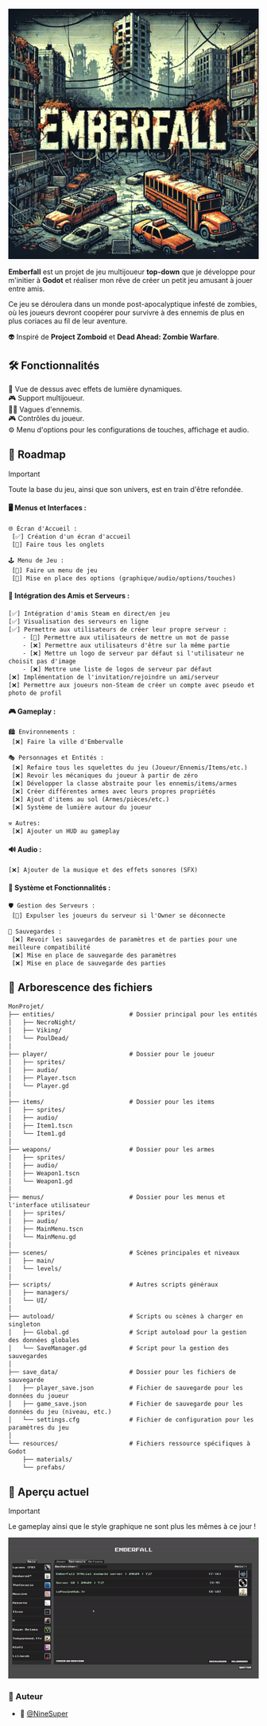 ![Emberfall](./imgs/Emberfall.png)

**Emberfall** est un projet de jeu multijoueur **top-down** que je développe pour m'initier à **Godot** et réaliser mon rêve de créer un petit jeu amusant à jouer entre amis.

Ce jeu se déroulera dans un monde post-apocalyptique infesté de zombies, où les joueurs devront coopérer pour survivre à des ennemis de plus en plus coriaces au fil de leur aventure.

👽 Inspiré de **Project Zomboid** et **Dead Ahead: Zombie Warfare**.

## 🛠️ Fonctionnalités

🌟 Vue de dessus avec effets de lumière dynamiques. </br>
🎮 Support multijoueur. </br>
🧟‍♂️ Vagues d'ennemis. </br>
🎮 Contrôles du joueur. </br>
⚙️ Menu d'options pour les configurations de touches, affichage et audio. </br>


## 📅 Roadmap
> [!IMPORTANT]
> Toute la base du jeu, ainsi que son univers, est en train d'être refondée.


#### 🖥️ Menus et Interfaces :
	🌐 Écran d'Accueil :
	 [✅] Création d'un écran d'accueil
	 [🚧] Faire tous les onglets
  
	🕹️ Menu de Jeu :
	 [🚧] Faire un menu de jeu
	 [🚧] Mise en place des options (graphique/audio/options/touches)
 
#### 👥 Intégration des Amis et Serveurs :
    [✅] Intégration d'amis Steam en direct/en jeu
    [✅] Visualisation des serveurs en ligne
    [✅] Permettre aux utilisateurs de créer leur propre serveur :
	    - [🚧] Permettre aux utilisateurs de mettre un mot de passe
 	    - [❌] Permettre aux utilisateurs d'être sur la même partie
	    - [❌] Mettre un logo de serveur par défaut si l'utilisateur ne choisit pas d'image
	    - [❌] Mettre une liste de logos de serveur par défaut
    [❌] Implémentation de l'invitation/rejoindre un ami/serveur
    [❌] Permettre aux joueurs non-Steam de créer un compte avec pseudo et photo de profil
#### 🎮 Gameplay :
	🏙️ Environnements :
 	 [❌] Faire la ville d'Embervalle
   
	🎭 Personnages et Entités :
 	 [❌] Refaire tous les squelettes du jeu (Joueur/Ennemis/Items/etc.)
	 [❌] Revoir les mécaniques du joueur à partir de zéro
	 [❌] Développer la classe abstraite pour les ennemis/items/armes
	 [❌] Créer différentes armes avec leurs propres propriétés
	 [❌] Ajout d'items au sol (Armes/pièces/etc.)
	 [❌] Système de lumière autour du joueur
 	
	⚒️ Autres:
	 [❌] Ajouter un HUD au gameplay
#### 🔊 Audio :
	[❌] Ajouter de la musique et des effets sonores (SFX)
#### 🔨 Système et Fonctionnalités :
	🛡️ Gestion des Serveurs :
	 [🚧] Expulser les joueurs du serveur si l'Owner se déconnecte
 
	💾 Sauvegardes :
	 [❌] Revoir les sauvegardes de paramètres et de parties pour une meilleure compatibilité
	 [❌] Mise en place de sauvegarde des paramètres
	 [❌] Mise en place de sauvegarde des parties

## 🌳 Arborescence des fichiers

```
MonProjet/
├── entities/                     # Dossier principal pour les entités
│   ├── NecroNight/
│   ├── Viking/
│   └── PoulDead/
│
├── player/                       # Dossier pour le joueur
│   ├── sprites/
│   ├── audio/
│   ├── Player.tscn
│   └── Player.gd
│
├── items/                        # Dossier pour les items
│   ├── sprites/
│   ├── audio/
│   ├── Item1.tscn
│   └── Item1.gd
│
├── weapons/                      # Dossier pour les armes
│   ├── sprites/
│   ├── audio/
│   ├── Weapon1.tscn
│   └── Weapon1.gd
│
├── menus/                        # Dossier pour les menus et l'interface utilisateur
│   ├── sprites/
│   ├── audio/
│   ├── MainMenu.tscn
│   └── MainMenu.gd
│
├── scenes/                       # Scènes principales et niveaux
│   ├── main/
│   └── levels/
│
├── scripts/                      # Autres scripts généraux
│   ├── managers/
│   └── UI/
│
├── autoload/                     # Scripts ou scènes à charger en singleton
│   ├── Global.gd                 # Script autoload pour la gestion des données globales
│   └── SaveManager.gd            # Script pour la gestion des sauvegardes
│
├── save_data/                    # Dossier pour les fichiers de sauvegarde
│   ├── player_save.json          # Fichier de sauvegarde pour les données du joueur
│   ├── game_save.json            # Fichier de sauvegarde pour les données du jeu (niveau, etc.)
│   └── settings.cfg              # Fichier de configuration pour les paramètres du jeu
│
└── resources/                    # Fichiers ressource spécifiques à Godot
    ├── materials/
    └── prefabs/
```


## 👀 Aperçu actuel 
> [!IMPORTANT]
> Le gameplay ainsi que le style graphique ne sont plus les mêmes à ce jour !

![exemple](./gif/Exemple.gif)

### 📝 Auteur
- 🎫 [@NineSuper](https://www.github.com/NineSuper)
